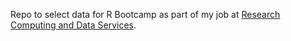 Repo to select data for R Bootcamp as part of my job at [Research Computing and Data Services](https://www.it.northwestern.edu/departments/it-services-support/research/).
